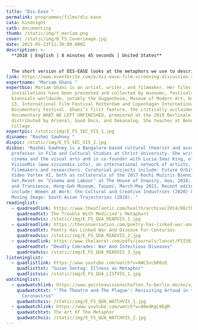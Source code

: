 ```yaml
---
title: "Dis-Ease "
permalink: programmes/films/dis-ease
cata: hindsight
catb: documenting
thumb: /static/img/f_mariam.png
cover: /static/img/B_FS_Coverimage.jpg
date: 2021-05-23T11:30:00.000Z
description: >-
  **2018 | English | 8 minutes 45 seconds | United States** 


  The short version of DIS-EASE looks at the metaphors we use to describe illnesses, and how some diseases become metaphors to describe other phenomena. In particular, it examines the metaphor of the "war on disease," and asks how it affects how we treat people who are sick, how we define the "public" in public health, and whether it has locked us into militarized national security paradigms for both responding to current epidemic diseases and planning for future pandemics.
link: https://www.eventbrite.com/e/dis-ease-film-screening-discussion-registration-148914704891?aff=erelexpmlt
expertname: "Mariam Ghani "
expertbio: Mariam Ghani is an artist, writer, and filmmaker. Her films and
  installations have been presented and collected by museums, festivals, and
  biennials worldwide, notably the Guggenheim, Museum of Modern Art, Documenta
  13, International Film Festival Rotterdam and Copenhagen International
  Documentary Festival. Ghani’s first feature, the critically acclaimed
  documentary WHAT WE LEFT UNFINISHED, premiered at the 2019 Berlinale and is
  distributed by Arsenal, Good Docs, and Dekanalog. She teaches at Bennington
  College.
expertpic: /static/img/E_FS_SEC_VIS_1.jpg
disname: "Rashmi Sawhney "
dispic: /static/img/E_FS_SEC_VIS_2.jpg
disbio: "Rashmi Sawhney is a Bangalore-based cultural theorist and associate
  professor in Film and Cultural Studies at Christ University. She writes on
  cinema and the visual arts and is co-founder with Lucia Imaz King, of
  VisionMix (www.visionmix.info), an international network of artists,
  filmmakers and researchers. Curatorial projects include: Future Orbits and
  Video Vortex XI, both as collaterals of the 2017 Kochi Muziris Biennial;
  Set.Reset on ‘Cinema and Labour’ at The House of Inquiry, Goa, 2018; and Loss
  and Transience, Hong-Gah Museum, Taipei, March-May 2021. Recent edited volumes
  include: Women at Work: the Cultural and Creative Industries (2020) & The
  Moving Image: South Asian Trajectories (2018). "
readinglist:
  - quadreadlink: https://www.theatlantic.com/health/archive/2014/08/the-trouble-with-medicines-metaphors/374982/
    quadreadtxt: The Trouble With Medicine's Metaphors
    quadreadvis: /static/img/E_FS_QUA_READVIS_1.jpg
  - quadreadlink: https://theconversation.com/poetry-has-linked-war-and-disease-for-centuries-136141
    quadreadtxt: Poetry Has Linked War And Disease For Centuries
    quadreadvis: /static/img/E_FS_QUA_READVIS_2.jpg
  - quadreadlink: https://www.thelancet.com/pdfs/journals/lancet/PIIS0140-6736(02)11807-1.pdf
    quadreadtxt: "Deadly Comrades: War And Infectious Diseases"
    quadreadvis: /static/img/E_FS_QUA_READVIS_3.jpg
listeninglist:
  - quadlistlink: https://www.youtube.com/watch?v=6WC5ncbR0zQ
    quadlisttxt: "Susan Sontag: Illness as Metaphor"
    quadlistvis: /static/img/E_FS_QUA_LISTVIS_1.jpg
watchinglist:
  - quadwatchlink: https://www.geisteswissenschaften.fu-berlin.de/en/v/interweaving-performance-cultures/online-projects/Theater-and-the-Coronavirus/Episode-4/index.html
    quadwatchtxt: "'The Theatre and The Plague': Revisiting Artaud in the Age of the
      Coronavirus"
    quadwatchvis: /static/img/E_FS_QUA_WATCHVIS_1.jpg
  - quadwatchlink: https://www.youtube.com/watch?v=A0edKgL9EgM
    quadwatchtxt: The Art Of The Metaphor
    quadwatchvis: /static/img/E_FS_QUA_WATCHVIS_2.jpg
---
```

